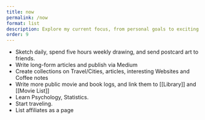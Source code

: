 ```yaml
---
title: now
permalink: /now
format: list
description: Explore my current focus, from personal goals to exciting projects. Inspired by <a href="https://sive.rs/nowff/">Derek Sivers's </a> Now Page idea
order: 9
---
```


- Sketch daily, spend five hours weekly drawing, and send postcard art to friends.
- Write long-form articles and publish via Medium 
- Create collections on Travel/Cities, articles, interesting Websites and Coffee notes
- Write more public movie and book logs, and link them to [[Library]] and [[Movie List]]
- Learn Psychology, Statistics.
- Start traveling.
- List affiliates as a page